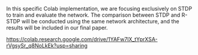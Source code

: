 

In this specific Colab implementation, we are focusing exclusively on STDP to train and evaluate the network. The comparison between STDP and R-STDP will be conducted using the same network architecture, and the results will be included in our final paper.

https://colab.research.google.com/drive/1YAFw7lX_tYprXSA-rVgsySr_q8NoLkEk?usp=sharing

